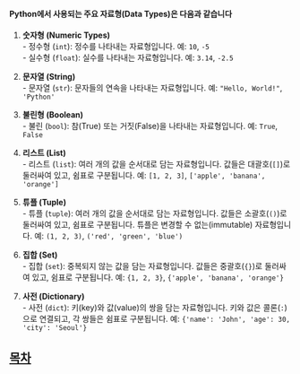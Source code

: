 #### Python에서 사용되는 주요 자료형(Data Types)은 다음과 같습니다

1. **숫자형 (Numeric Types)**<br>- 정수형 (`int`): 정수를 나타내는 자료형입니다. 예: `10`, `-5`<br>- 실수형 (`float`): 실수를 나타내는 자료형입니다. 예: `3.14`, `-2.5`

2. **문자열 (String)**<br>- 문자열 (`str`): 문자들의 연속을 나타내는 자료형입니다. 예: `"Hello, World!"`, `'Python'`

3. **불린형 (Boolean)**<br>- 불린 (`bool`): 참(True) 또는 거짓(False)을 나타내는 자료형입니다. 예: `True`, `False`

4. **리스트 (List)**<br>- 리스트 (`list`): 여러 개의 값을 순서대로 담는 자료형입니다. 값들은 대괄호(`[]`)로 둘러싸여 있고, 쉼표로 구분됩니다. 예: `[1, 2, 3]`, `['apple', 'banana', 'orange']`

5. **튜플 (Tuple)**<br>- 튜플 (`tuple`): 여러 개의 값을 순서대로 담는 자료형입니다. 값들은 소괄호(`()`)로 둘러싸여 있고, 쉼표로 구분됩니다. 튜플은 변경할 수 없는(immutable) 자료형입니다. 예: `(1, 2, 3)`, `('red', 'green', 'blue')`

6. **집합 (Set)**<br>- 집합 (`set`): 중복되지 않는 값을 담는 자료형입니다. 값들은 중괄호(`{}`)로 둘러싸여 있고, 쉼표로 구분됩니다. 예: `{1, 2, 3}`, `{'apple', 'banana', 'orange'}`

7. **사전 (Dictionary)**<br>- 사전 (`dict`): 키(key)와 값(value)의 쌍을 담는 자료형입니다. 키와 값은 콜론(`:`)으로 연결되고, 각 쌍들은 쉼표로 구분됩니다. 예: `{'name': 'John', 'age': 30, 'city': 'Seoul'}`


## [목차](#./READMY.md/data-type)
